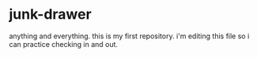 junk-drawer
===========

anything and everything. this is my first repository. i'm editing this file so i can practice checking in and out.
